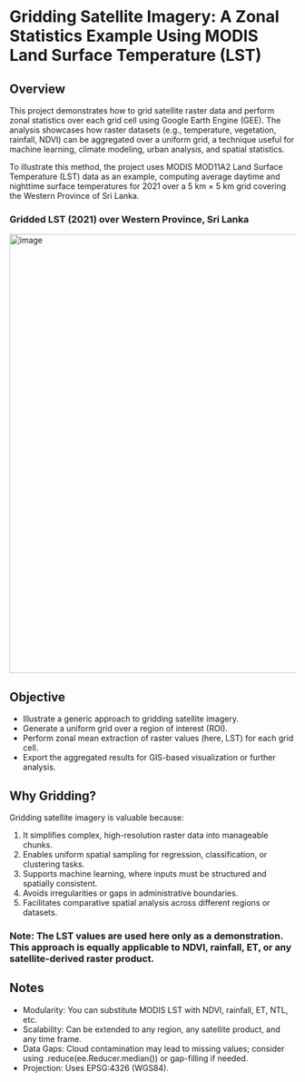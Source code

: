 # Gridding Satellite Imagery: A Zonal Statistics Example Using MODIS Land Surface Temperature (LST)

## Overview
This project demonstrates how to grid satellite raster data and perform zonal statistics over each grid cell using Google Earth Engine (GEE). The analysis showcases how raster datasets (e.g., temperature, vegetation, rainfall, NDVI) can be aggregated over a uniform grid, a technique useful for machine learning, climate modeling, urban analysis, and spatial statistics.

To illustrate this method, the project uses MODIS MOD11A2 Land Surface Temperature (LST) data as an example, computing average daytime and nighttime surface temperatures for 2021 over a 5 km × 5 km grid covering the Western Province of Sri Lanka.

### Gridded LST (2021) over Western Province, Sri Lanka
<img width="955" height="773" alt="image" src="https://github.com/user-attachments/assets/288cc0dd-30d6-4b89-abb9-850f9278d0eb" />

## Objective
- Illustrate a generic approach to gridding satellite imagery.
- Generate a uniform grid over a region of interest (ROI).
- Perform zonal mean extraction of raster values (here, LST) for each grid cell.
- Export the aggregated results for GIS-based visualization or further analysis.

## Why Gridding?
Gridding satellite imagery is valuable because:
1. It simplifies complex, high-resolution raster data into manageable chunks.
2. Enables uniform spatial sampling for regression, classification, or clustering tasks.
3. Supports machine learning, where inputs must be structured and spatially consistent.
4. Avoids irregularities or gaps in administrative boundaries.
5. Facilitates comparative spatial analysis across different regions or datasets.

### Note: The LST values are used here only as a demonstration. This approach is equally applicable to NDVI, rainfall, ET, or any satellite-derived raster product.

## Notes
- Modularity: You can substitute MODIS LST with NDVI, rainfall, ET, NTL, etc.
- Scalability: Can be extended to any region, any satellite product, and any time frame.
- Data Gaps: Cloud contamination may lead to missing values; consider using .reduce(ee.Reducer.median()) or gap-filling if needed.
- Projection: Uses EPSG:4326 (WGS84).

